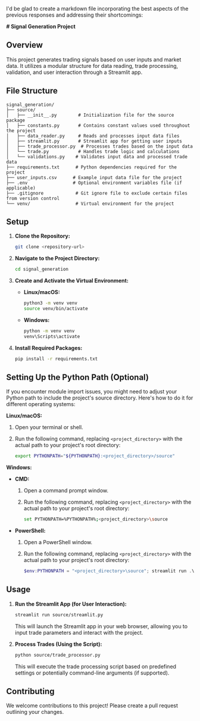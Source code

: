 I'd be glad to create a markdown file incorporating the best aspects of the previous responses and addressing their shortcomings:

**# Signal Generation Project**

## Overview

This project generates trading signals based on user inputs and market data. It utilizes a modular structure for data reading, trade processing, validation, and user interaction through a Streamlit app.

## File Structure

```
signal_generation/
├── source/
│   ├── __init__.py        # Initialization file for the source package
│   ├── constants.py       # Contains constant values used throughout the project
│   ├── data_reader.py     # Reads and processes input data files
│   ├── streamlit.py       # Streamlit app for getting user inputs
│   ├── trade_processor.py  # Processes trades based on the input data
│   └── trade.py           # Handles trade logic and calculations
│   └── validations.py    # Validates input data and processed trade data
├── requirements.txt      # Python dependencies required for the project
├── user_inputs.csv      # Example input data file for the project
├── .env                 # Optional environment variables file (if applicable)
├── .gitignore            # Git ignore file to exclude certain files from version control
└── venv/                 # Virtual environment for the project
```

## Setup

1. **Clone the Repository:**

   ```bash
   git clone <repository-url>
   ```

2. **Navigate to the Project Directory:**

   ```bash
   cd signal_generation
   ```

3. **Create and Activate the Virtual Environment:**

   - **Linux/macOS:**

     ```bash
     python3 -m venv venv
     source venv/bin/activate
     ```

   - **Windows:**

     ```bash
     python -m venv venv
     venv\Scripts\activate
     ```

4. **Install Required Packages:**

   ```bash
   pip install -r requirements.txt
   ```

## Setting Up the Python Path (Optional)

If you encounter module import issues, you might need to adjust your Python path to include the project's source directory. Here's how to do it for different operating systems:

**Linux/macOS:**

1. Open your terminal or shell.
2. Run the following command, replacing `<project_directory>` with the actual path to your project's root directory:

   ```bash
   export PYTHONPATH="${PYTHONPATH}:<project_directory>/source"
   ```

**Windows:**

- **CMD:**

  1. Open a command prompt window.
  2. Run the following command, replacing `<project_directory>` with the actual path to your project's root directory:

     ```bash
     set PYTHONPATH=%PYTHONPATH%;<project_directory>\source
     ```

- **PowerShell:**

  1. Open a PowerShell window.
  2. Run the following command, replacing `<project_directory>` with the actual path to your project's root directory:

     ```powershell
     $env:PYTHONPATH = "<project_directory>\source"; streamlit run .\source\streamlit.py
     ```

## Usage

1. **Run the Streamlit App (for User Interaction):**

   ```bash
   streamlit run source/streamlit.py
   ```

   This will launch the Streamlit app in your web browser, allowing you to input trade parameters and interact with the project.

2. **Process Trades (Using the Script):**

   ```bash
   python source/trade_processor.py
   ```

   This will execute the trade processing script based on predefined settings or potentially command-line arguments (if supported).

## Contributing

We welcome contributions to this project! Please create a pull request outlining your changes.